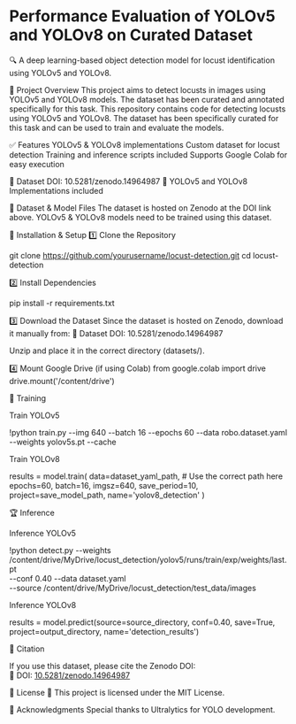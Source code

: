 # Performance Evaluation of YOLOv5 and YOLOv8 on Curated Dataset
🔍 A deep learning-based object detection model for locust identification using YOLOv5 and YOLOv8.

📌 Project Overview
This project aims to detect locusts in images using YOLOv5 and YOLOv8 models. The dataset has been curated and annotated specifically for this task.
This repository contains code for detecting locusts using YOLOv5 and YOLOv8. The dataset has been specifically curated for this task and can be used to train and evaluate the models.

✅ Features
YOLOv5 & YOLOv8 implementations
Custom dataset for locust detection
Training and inference scripts included
Supports Google Colab for easy execution

🔹 Dataset DOI: 10.5281/zenodo.14964987
🔹 YOLOv5 and YOLOv8 Implementations included

📁 Dataset & Model Files
The dataset is hosted on Zenodo at the DOI link above.
YOLOv5 & YOLOv8 models need to be trained using this dataset.

🚀 Installation & Setup
1️⃣ Clone the Repository

git clone https://github.com/yourusername/locust-detection.git
cd locust-detection

2️⃣ Install Dependencies

pip install -r requirements.txt

3️⃣ Download the Dataset
Since the dataset is hosted on Zenodo, download it manually from:
🔗 Dataset DOI: 10.5281/zenodo.14964987

Unzip and place it in the correct directory (datasets/).

4️⃣ Mount Google Drive (if using Colab)
from google.colab import drive
drive.mount('/content/drive')


🔧 Training 

Train YOLOv5

!python train.py --img 640 --batch 16 --epochs 60 --data robo.dataset.yaml --weights yolov5s.pt --cache

Train YOLOv8

results = model.train(
    data=dataset_yaml_path,  # Use the correct path here
    epochs=60,
    batch=16,
    imgsz=640,
    save_period=10,
    project=save_model_path,
    name='yolov8_detection'
)

🏆 Inference

Inference YOLOv5

!python detect.py --weights /content/drive/MyDrive/locust_detection/yolov5/runs/train/exp/weights/last.pt \
                   --conf 0.40 --data dataset.yaml \
                   --source /content/drive/MyDrive/locust_detection/test_data/images

Inference YOLOv8

results = model.predict(source=source_directory, conf=0.40, save=True, project=output_directory, name='detection_results')

📜 Citation

If you use this dataset, please cite the Zenodo DOI:  
🔗 DOI: [10.5281/zenodo.14964987](https://doi.org/10.5281/zenodo.14964987)  


📄 License
🔹 This project is licensed under the MIT License.

🤝 Acknowledgments
Special thanks to Ultralytics for YOLO development.



